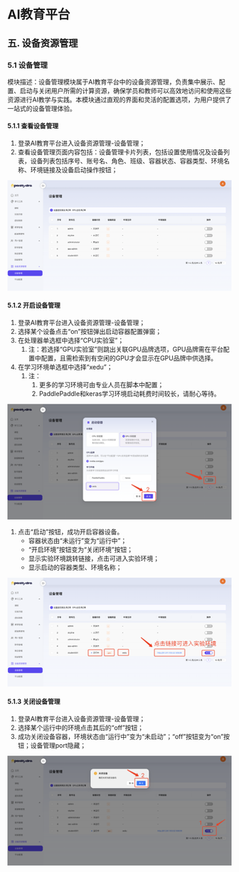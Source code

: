 # AI教育平台
## 五. 设备资源管理
### 5.1 设备管理
模块描述：设备管理模块属于AI教育平台中的设备资源管理，负责集中展示、配置、启动与关闭用户所需的计算资源，确保学员和教师可以高效地访问和使用这些资源进行AI教学与实践。本模块通过直观的界面和灵活的配置选项，为用户提供了一站式的设备管理体验。

#### 5.1.1 查看设备管理
1. 登录AI教育平台进入设备资源管理-设备管理；
2. 查看设备管理页面内容包括：设备管理卡片列表，包括设置使用情况及设备列表，设备列表包括序号、账号名、角色、班级、容器状态、容器类型、环境名称、环境链接及设备启动操作按钮；

![查看设备管理](06-05resources/06-05-01deviceview.png)

#### 5.1.2 开启设备管理
1. 登录AI教育平台进入设备资源管理-设备管理；
2. 选择某个设备点击“on”按钮弹出启动容器配置弹窗；
3. 在处理器单选框中选择“CPU实验室”；
   1. 注：若选择“GPU实验室”则跳出关联GPU品牌选项，GPU品牌需在平台配置中配置，且需检索到有空闲的GPU才会显示在GPU品牌中供选择。
4. 在学习环境单选框中选择“xedu”；
   1. 注：
      1. 更多的学习环境可由专业人员在脚本中配置；
      2. PaddlePaddle和keras学习环境启动耗费时间较长，请耐心等待。

![启动设备容器](06-05resources/06-05-02startdeviec.png)

1. 点击“启动”按钮，成功开启容器设备。
   - 容器状态由“未运行”变为“运行中”；
   - “开启环境”按钮变为“关闭环境”按钮；
   - 显示实验环境跳转链接，点击可进入实验环境；
   - 显示启动的容器类型、环境名称；

![容器运行中](06-05resources/06-05-03devicerunning.png)
   
#### 5.1.3 关闭设备管理
1. 登录AI教育平台进入设备资源管理-设备管理；
2. 选择某个运行中的环境点击其后的“off”按钮；
3. 成功关闭设备容器，环境状态由“运行中”变为“未启动”；“off”按钮变为“on”按钮；设备管理port隐藏；

![关闭设备容器](06-05resources/06-05-04closedevice.png)
   